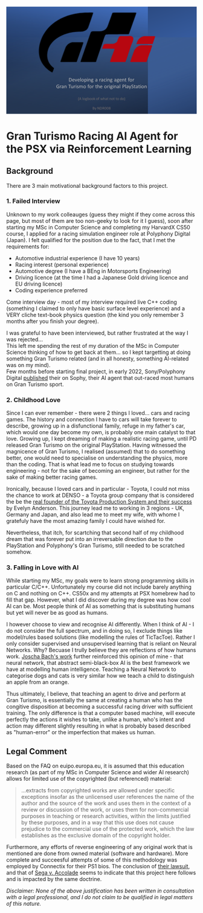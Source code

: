 ![Gran Turismo AI](./Images/YouTubeLogo.png "Gran Turismo Ai")

# Gran Turismo Racing AI Agent for the PSX via Reinforcement Learning

## Background 
There are 3 main motivational background factors to this project.

### 1. Failed Interview 
Unknown to my work colleauges (guess they might if they come across this page, but most of them are too non-geeky to look for it I guess), soon after starting my MSc in Computer Science and completing my HarvardX CS50 course, I applied for a racing simulation engineer role at Polyphony Digital (Japan). I felt qualified for the position due to the fact, that I met the requirements for:
* Automotive industrial experience (I have 10 years)
* Racing interest (personal experience)
* Automotive degree (I have a BEng in Motorsports Engineering)
* Driving licence (at the time I had a Japanese Gold driving licence and EU driving licence)
* Coding experience preferred

Come interview day - most of my interview required live C++ coding (something I claimed to only have basic surface level experience) and a VERY cliche text-book physics question (the kind you only remember 3 months after you finish your degree).  

I was grateful to have been interviewed, but rather frustrated at the way I was rejected...  
This left me spending the rest of my duration of the MSc in Computer Science thinking of how to get back at them... so I kept targetting at doing something Gran Turismo related (and in all honesty, something  AI-related was on my mind).  
Few months before starting final project, in early 2022, Sony/Polyphony Digital [published](https://www.nature.com/articles/s41586-021-04357-7) their on Sophy, their AI agent that out-raced most humans on Gran Turismo sport.

### 2. Childhood Love 
Since I can ever remember - there were 2 things I loved... cars and racing games. The history and connection I have to cars will take forever to describe, growing up in a disfunctional family, refuge in my father's car, which would one day become my own, is probably one main catalyst to that love. Growing up, I kept dreaming of making a realistic racing game, until PD released Gran Turismo on the original PlayStation. Having witnessed the magnicence of Gran Turismo, I realised (assumed) that to do something better, one would need to specialise on understanding the physics, more than the coding. That is what lead me to focus on studying towards engineering - not for the sake of becoming an engineer, but rather for the sake of making better racing games.  

Ironically, because I loved cars and in particular - Toyota, I could not miss the chance to work at DENSO - a Toyota group company that is considered the be the [real founder of the Toyota Production System and their success](https://acuresearchbank.acu.edu.au/download/f0f019d090032cf83ced86219d1a845e9027b3d8ba17890e9b58c253d3330394/250205/Anderson_2003_The_enigma_of_Toyotas_competitive_advantage.pdf) by Evelyn Anderson. This journey lead me to working in 3 regions - UK, Germany and Japan, and also lead me to meet my wife, with whome I gratefuly have the most amazing family I could have wished for.  

Nevertheless, that itch, for scartching that second half of my childhood dream that was forever put into an irreversable direction due to the PlayStation and Polyphony's Gran Turismo, still needed to be scratched somehow.

### 3. Falling in Love with AI
While starting my MSc, my goals were to learn strong programming skills in particular C/C++. Unfortunately my course did not include barely anything on C and nothing on C++. CS50x and my attempts at PSX homebrew had to fill that gap. However, what I did discover during my degree was how cool AI can be. Most people think of AI as something that is substituting humans but yet will never be as good as humans.   

I however choose to view and recognise AI differently. When I think of AI - I do not consider the full spectrum, and in doing so, I exclude things like model/rules based solutions (like modelling the rules of TicTacToe). Rather I only consider supervised and unsupervised learning that is reliant on Neural Networks. Why? Becuase I trully believe they are reflections of how humans work. [Joscha Bach's work](http://bach.ai/) further reinforced this opinion of mine - that neural network, that abstract semi-black-box AI is the best framework we have at modelling human intelligence. Teaching a Neural Network to categorise dogs and cats is very similar how we teach a child to distinguish an apple from an orange.  

Thus ultimately, I believe, that teaching an agent to drive and perform at Gran Turismo, is essentially the same at creating a human who has the congitive disposition at becoming a successful racing driver with sufficient training. The only difference is that a computer based machine, will execute perfectly the actions it wishes to take, unlike a human, who's intent and action may different slightly resulting in what is probably based described as "human-error" or the imperfection that makes us human. 

## Legal Comment 
Based on the FAQ on euipo.europa.eu, it is assumed that this education research (as part of my MSc in Computer Science and wider AI research) allows for limited use of the copyrighted (but referenced) material:
> ...extracts from copyrighted works are allowed under specific exceptions insofar as the unlicensed user references the name of the author and the source of the work and uses them in the context of a review or discussion of the work, or uses them for non-commercial purposes in teaching or research activities, within the limits justified by these purposes, and in a way that this use does not cause prejudice to the commercial use of the protected work, which the law establishes as the exclusive domain of the copyright holder. 

Furthermore, any efforts of reverse engineering of any original work that is mentioned are done from owned material (software and hardware). More complete and succeesful attempts of some of this methodology was employed by Connectix for their PS1 bios. The conclusion of [their lawsuit](https://en.wikipedia.org/wiki/Sony_Computer_Entertainment,_Inc._v._Connectix_Corp.), and that of [Sega v. Accolade](https://en.wikipedia.org/wiki/Sega_Enterprises,_Ltd._v._Accolade,_Inc.) seems to indicate that this project here follows and is impacted by the same doctrine.

_Disclaimer: None of the above justification has been written in consultation with a legal professional, and I do not claim to be qualified in legal matters of this nature._

